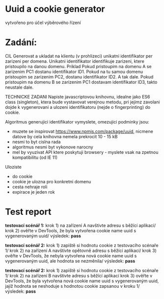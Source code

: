 # Uuid a cookie generator 

vytvořeno pro účel výběrového řízení

# Zadání:

CIL
Generovat a ukladat na klientu (v prohlizeci) unikatni identifikator per zarizeni per domena. 
Unikatni identifikator identifikuje zarizeni, ktere pristoupilo na danou domenu.
Priklad
Pokud pristoupim na domenu A se zarizenim PC1 dostanu identifikator ID1. 
Pokud na tu samou domenu pristoupim se zarizenim PC2, dostanu identifikator ID2. A tak dale.
Pokud pristoupim na domenu B se zarizenim PC1 dostavam identifikator ID3, takto neustale dale.

TECHNICKE ZADANI
Napiste javascriptovou knihovnu, idealne jako ES6 class (singleton), ktera bude vystavovat verejnou metodu, 
pri jejimz zavolani dojde k vygenerovani a ulozeni identifikatoru (nejde o fingerprinting) do cookie.

Algoritmus generujici identifikator vymyslete, omezujici podminky jsou:
- muzete se inspirovat https://www.npmjs.com/package/uuid, nicmene datove by cela knihovna nemela prekrocit 10 - 15 kB
- nesmi to byt cislna rada
- algoritmus nesmi byt vykonove narocny
- mel by vyuzivat API ktere poskytuji browsery - myslete vsak na zpetnou kompatibilitu (od IE 11)

Uloziste
- do cookie
- cookie je ulozna pro konkretni domenu
- cesta nehraje roli
- expirace je jeden rok

# Test report

**testovací scénář 1:** krok 1) na zařízení A navštivte adresu s běžící aplikací/
                        krok 2) ověřte v DevTools, že byla vytvořena cookie name uuid s vygenerovaným uuid/
                        výsledek: **pass**

**testovací scénář 2:** krok 1) zapiště si hodnotu cookie z testovacího scénaře 1/
                        krok 2) na zařízení A navštivte opětovně adresu s běžící aplikací/
                        krok 3) ověřte v DevTools, že nebyla vytvořena nová cookie name uuid s vygenerovaným uuid, ale hodnota se nezměnila/
                        výsledek: **pass**   

**testovací scénář 2:** krok 1) zapiště si hodnotu cookie z testovacího scénaře 1/
                        krok 2) na zařízení B navštivte adresu s běžící aplikací
                        krok 3) ověřte v DevTools, že byla vytvořena nová cookie name uuid s vygenerovaným uuid, jajíž hodnota se neshoduje s hodnotou cookie zapsanou v kroku 1/
                        výsledek: **pass** 

